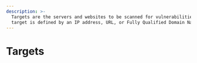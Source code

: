 ```yaml
---
description: >-
  Targets are the servers and websites to be scanned for vulnerabilities. A
  target is defined by an IP address, URL, or Fully Qualified Domain Name.
---
```


# Targets

